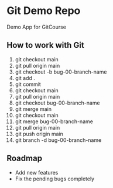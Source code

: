 # Git Demo Repo
Demo App for GitCourse

## How to work with Git
1. git checkout main
2. git pull origin main
3. git checkout -b bug-00-branch-name
4. git add .
5. git commit
6. git checkout main
7. git pull origin main
8. git checkout bug-00-branch-name
9. git merge main
10. git checkout main
11. git merge bug-00-branch-name
12. git pull origin main
13. git push origin main
14. git branch -d bug-00-branch-name

## Roadmap
* Add new features
* Fix the pending bugs completely